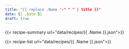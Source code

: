 ```yaml
---
title: "{{ replace .Name "-" " " | title }}"
date: {{ .Date }}
draft: true
---
```


{{< recipe-summary url="data/recipes/{{ .Name }}.json">}}
<!--more-->
{{< recipe-list url="data/recipes/{{ .Name }}.json">}}
